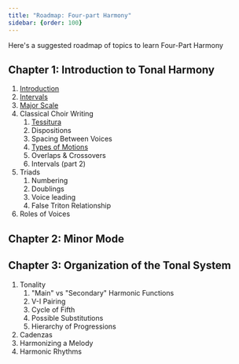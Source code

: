 ```yaml
---
title: "Roadmap: Four-part Harmony"
sidebar: {order: 100}
---
```

Here's a suggested roadmap of topics to learn Four-Part Harmony

## Chapter 1: Introduction to Tonal Harmony

1. [Introduction](/four-part-harmony/learn/introduction/)
2. [Intervals](/four-part-harmony/learn/intervals)
3. [Major Scale](/four-part-harmony/learn/major-scale/)
4. Classical Choir Writing
   1. [Tessitura](/four-part-harmony/learn/tessitura/)
   2. Dispositions
   3. Spacing Between Voices
   4. [Types of Motions](/four-part-harmony/learn/major-scale/)
   5. Overlaps & Crossovers
   6. Intervals (part 2)
5. Triads
   1. Numbering
   2. Doublings
   3. Voice leading
   4. False Triton Relationship
6. Roles of Voices

## Chapter 2: Minor Mode

## Chapter 3: Organization of the Tonal System

1. Tonality
   1. "Main" vs "Secondary" Harmonic Functions
   2. V-I Pairing
   3. Cycle of Fifth
   4. Possible Substitutions
   5. Hierarchy of Progressions
2. Cadenzas
3. Harmonizing a Melody
4. Harmonic Rhythms
